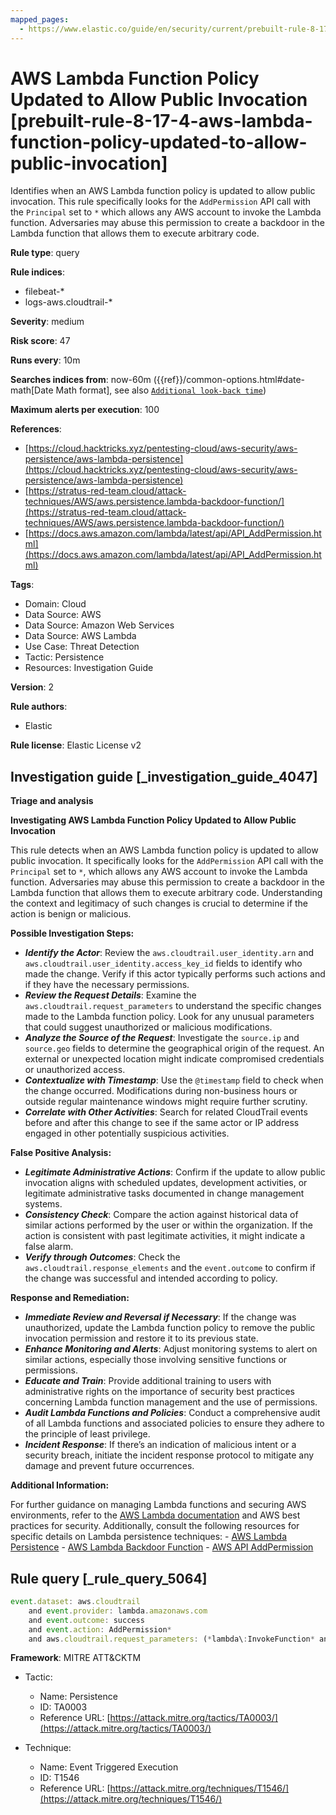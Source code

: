```yaml
---
mapped_pages:
  - https://www.elastic.co/guide/en/security/current/prebuilt-rule-8-17-4-aws-lambda-function-policy-updated-to-allow-public-invocation.html
---
```


# AWS Lambda Function Policy Updated to Allow Public Invocation [prebuilt-rule-8-17-4-aws-lambda-function-policy-updated-to-allow-public-invocation]

Identifies when an AWS Lambda function policy is updated to allow public invocation. This rule specifically looks for the `AddPermission` API call with the `Principal` set to `*` which allows any AWS account to invoke the Lambda function. Adversaries may abuse this permission to create a backdoor in the Lambda function that allows them to execute arbitrary code.

**Rule type**: query

**Rule indices**:

* filebeat-*
* logs-aws.cloudtrail-*

**Severity**: medium

**Risk score**: 47

**Runs every**: 10m

**Searches indices from**: now-60m ({{ref}}/common-options.html#date-math[Date Math format], see also [`Additional look-back time`](docs-content://solutions/security/detect-and-alert/create-detection-rule.md#rule-schedule))

**Maximum alerts per execution**: 100

**References**:

* [https://cloud.hacktricks.xyz/pentesting-cloud/aws-security/aws-persistence/aws-lambda-persistence](https://cloud.hacktricks.xyz/pentesting-cloud/aws-security/aws-persistence/aws-lambda-persistence)
* [https://stratus-red-team.cloud/attack-techniques/AWS/aws.persistence.lambda-backdoor-function/](https://stratus-red-team.cloud/attack-techniques/AWS/aws.persistence.lambda-backdoor-function/)
* [https://docs.aws.amazon.com/lambda/latest/api/API_AddPermission.html](https://docs.aws.amazon.com/lambda/latest/api/API_AddPermission.html)

**Tags**:

* Domain: Cloud
* Data Source: AWS
* Data Source: Amazon Web Services
* Data Source: AWS Lambda
* Use Case: Threat Detection
* Tactic: Persistence
* Resources: Investigation Guide

**Version**: 2

**Rule authors**:

* Elastic

**Rule license**: Elastic License v2

## Investigation guide [_investigation_guide_4047]

**Triage and analysis**

**Investigating AWS Lambda Function Policy Updated to Allow Public Invocation**

This rule detects when an AWS Lambda function policy is updated to allow public invocation. It specifically looks for the `AddPermission` API call with the `Principal` set to `*`, which allows any AWS account to invoke the Lambda function. Adversaries may abuse this permission to create a backdoor in the Lambda function that allows them to execute arbitrary code. Understanding the context and legitimacy of such changes is crucial to determine if the action is benign or malicious.

**Possible Investigation Steps:**

* ***Identify the Actor***: Review the `aws.cloudtrail.user_identity.arn` and `aws.cloudtrail.user_identity.access_key_id` fields to identify who made the change. Verify if this actor typically performs such actions and if they have the necessary permissions.
* ***Review the Request Details***: Examine the `aws.cloudtrail.request_parameters` to understand the specific changes made to the Lambda function policy. Look for any unusual parameters that could suggest unauthorized or malicious modifications.
* ***Analyze the Source of the Request***: Investigate the `source.ip` and `source.geo` fields to determine the geographical origin of the request. An external or unexpected location might indicate compromised credentials or unauthorized access.
* ***Contextualize with Timestamp***: Use the `@timestamp` field to check when the change occurred. Modifications during non-business hours or outside regular maintenance windows might require further scrutiny.
* ***Correlate with Other Activities***: Search for related CloudTrail events before and after this change to see if the same actor or IP address engaged in other potentially suspicious activities.

**False Positive Analysis:**

* ***Legitimate Administrative Actions***: Confirm if the update to allow public invocation aligns with scheduled updates, development activities, or legitimate administrative tasks documented in change management systems.
* ***Consistency Check***: Compare the action against historical data of similar actions performed by the user or within the organization. If the action is consistent with past legitimate activities, it might indicate a false alarm.
* ***Verify through Outcomes***: Check the `aws.cloudtrail.response_elements` and the `event.outcome` to confirm if the change was successful and intended according to policy.

**Response and Remediation:**

* ***Immediate Review and Reversal if Necessary***: If the change was unauthorized, update the Lambda function policy to remove the public invocation permission and restore it to its previous state.
* ***Enhance Monitoring and Alerts***: Adjust monitoring systems to alert on similar actions, especially those involving sensitive functions or permissions.
* ***Educate and Train***: Provide additional training to users with administrative rights on the importance of security best practices concerning Lambda function management and the use of permissions.
* ***Audit Lambda Functions and Policies***: Conduct a comprehensive audit of all Lambda functions and associated policies to ensure they adhere to the principle of least privilege.
* ***Incident Response***: If there’s an indication of malicious intent or a security breach, initiate the incident response protocol to mitigate any damage and prevent future occurrences.

**Additional Information:**

For further guidance on managing Lambda functions and securing AWS environments, refer to the [AWS Lambda documentation](https://docs.aws.amazon.com/lambda/latest/dg/welcome.html) and AWS best practices for security. Additionally, consult the following resources for specific details on Lambda persistence techniques: - [AWS Lambda Persistence](https://cloud.hacktricks.xyz/pentesting-cloud/aws-security/aws-persistence/aws-lambda-persistence) - [AWS Lambda Backdoor Function](https://stratus-red-team.cloud/attack-techniques/AWS/aws.persistence.lambda-backdoor-function/) - [AWS API AddPermission](https://docs.aws.amazon.com/lambda/latest/api/API_AddPermission.html)


## Rule query [_rule_query_5064]

```js
event.dataset: aws.cloudtrail
    and event.provider: lambda.amazonaws.com
    and event.outcome: success
    and event.action: AddPermission*
    and aws.cloudtrail.request_parameters: (*lambda\:InvokeFunction* and *principal=\**)
```

**Framework**: MITRE ATT&CKTM

* Tactic:

    * Name: Persistence
    * ID: TA0003
    * Reference URL: [https://attack.mitre.org/tactics/TA0003/](https://attack.mitre.org/tactics/TA0003/)

* Technique:

    * Name: Event Triggered Execution
    * ID: T1546
    * Reference URL: [https://attack.mitre.org/techniques/T1546/](https://attack.mitre.org/techniques/T1546/)



